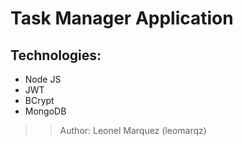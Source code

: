 # Task Manager Application

## Technologies:
- Node JS
- JWT
- BCrypt
- MongoDB

>> Author: Leonel Marquez (leomarqz)
